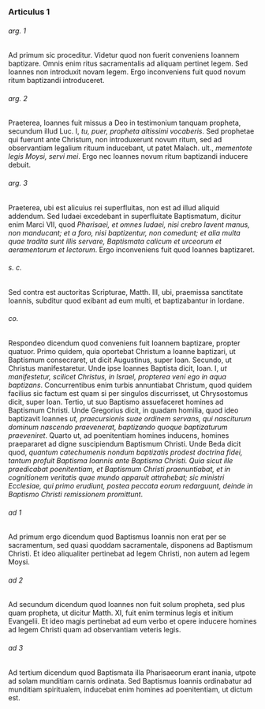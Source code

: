 ### Articulus 1

###### arg. 1
Ad primum sic proceditur. Videtur quod non fuerit conveniens Ioannem baptizare. Omnis enim ritus sacramentalis ad aliquam pertinet legem. Sed Ioannes non introduxit novam legem. Ergo inconveniens fuit quod novum ritum baptizandi introduceret.

###### arg. 2
Praeterea, Ioannes fuit missus a Deo in testimonium tanquam propheta, secundum illud Luc. I, *tu, puer, propheta altissimi vocaberis*. Sed prophetae qui fuerunt ante Christum, non introduxerunt novum ritum, sed ad observantiam legalium rituum inducebant, ut patet Malach. ult., *mementote legis Moysi, servi mei*. Ergo nec Ioannes novum ritum baptizandi inducere debuit.

###### arg. 3
Praeterea, ubi est alicuius rei superfluitas, non est ad illud aliquid addendum. Sed Iudaei excedebant in superfluitate Baptismatum, dicitur enim Marci VII, quod *Pharisaei, et omnes Iudaei, nisi crebro lavent manus, non manducant; et a foro, nisi baptizentur, non comedunt; et alia multa quae tradita sunt illis servare, Baptismata calicum et urceorum et aeramentorum et lectorum*. Ergo inconveniens fuit quod Ioannes baptizaret.

###### s. c.
Sed contra est auctoritas Scripturae, Matth. III, ubi, praemissa sanctitate Ioannis, subditur quod exibant ad eum multi, et baptizabantur in Iordane.

###### co.
Respondeo dicendum quod conveniens fuit Ioannem baptizare, propter quatuor. Primo quidem, quia oportebat Christum a Ioanne baptizari, ut Baptismum consecraret, ut dicit Augustinus, super Ioan. Secundo, ut Christus manifestaretur. Unde ipse Ioannes Baptista dicit, Ioan. I, *ut manifestetur, scilicet Christus, in Israel, propterea veni ego in aqua baptizans*. Concurrentibus enim turbis annuntiabat Christum, quod quidem facilius sic factum est quam si per singulos discurrisset, ut Chrysostomus dicit, super Ioan. Tertio, ut suo Baptismo assuefaceret homines ad Baptismum Christi. Unde Gregorius dicit, in quadam homilia, quod ideo baptizavit Ioannes *ut, praecursionis suae ordinem servans, qui nasciturum dominum nascendo praevenerat, baptizando quoque baptizaturum praeveniret*. Quarto ut, ad poenitentiam homines inducens, homines praepararet ad digne suscipiendum Baptismum Christi. Unde Beda dicit quod, *quantum catechumenis nondum baptizatis prodest doctrina fidei, tantum profuit Baptisma Ioannis ante Baptisma Christi. Quia sicut ille praedicabat poenitentiam, et Baptismum Christi praenuntiabat, et in cognitionem veritatis quae mundo apparuit attrahebat; sic ministri Ecclesiae, qui primo erudiunt, postea peccata eorum redarguunt, deinde in Baptismo Christi remissionem promittunt*.

###### ad 1
Ad primum ergo dicendum quod Baptismus Ioannis non erat per se sacramentum, sed quasi quoddam sacramentale, disponens ad Baptismum Christi. Et ideo aliqualiter pertinebat ad legem Christi, non autem ad legem Moysi.

###### ad 2
Ad secundum dicendum quod Ioannes non fuit solum propheta, sed plus quam propheta, ut dicitur Matth. XI, fuit enim terminus legis et initium Evangelii. Et ideo magis pertinebat ad eum verbo et opere inducere homines ad legem Christi quam ad observantiam veteris legis.

###### ad 3
Ad tertium dicendum quod Baptismata illa Pharisaeorum erant inania, utpote ad solam munditiam carnis ordinata. Sed Baptismus Ioannis ordinabatur ad munditiam spiritualem, inducebat enim homines ad poenitentiam, ut dictum est.

